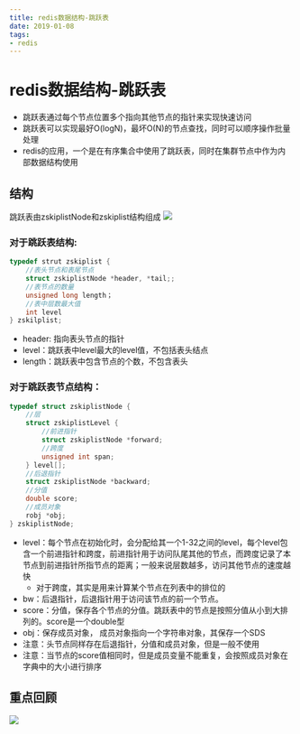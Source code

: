 ```yaml
--- 
title: redis数据结构-跳跃表 
date: 2019-01-08
tags: 
- redis 
---
```

# redis数据结构-跳跃表
- 跳跃表通过每个节点位置多个指向其他节点的指针来实现快速访问
- 跳跃表可以实现最好O(logN)，最坏O(N)的节点查找，同时可以顺序操作批量处理
- redis的应用，一个是在有序集合中使用了跳跃表，同时在集群节点中作为内部数据结构使用

## 结构
跳跃表由zskiplistNode和zskiplist结构组成
![](https://cdn.jsdelivr.net/gh/nber1994/fu0k@master/uPic/20181116215118081_834546591.png)
### 对于跳跃表结构:
```c
typedef strut zskiplist {
    //表头节点和表尾节点
    struct zskiplistNode *header, *tail;;
    //表节点的数量
    unsigned long length；
    //表中层数最大值
    int level
} zskilplist;
```
- header: 指向表头节点的指针
- level：跳跃表中level最大的level值，不包括表头结点
- length：跳跃表中包含节点的个数，不包含表头

### 对于跳跃表节点结构：
```c
typedef struct zskiplistNode {
    //层
    struct zskiplistLevel {
        //前进指针
        struct zskiplistNode *forward;
        //跨度
        unsigned int span;
    } level[];
    //后退指针
    struct zskiplistNode *backward;
    //分值
    double score;
    //成员对象
    robj *obj;
} zskiplistNode;
```
- level：每个节点在初始化时，会分配给其一个1-32之间的level，每个level包含一个前进指针和跨度，前进指针用于访问队尾其他的节点，而跨度记录了本节点到前进指针所指节点的距离；一般来说层数越多，访问其他节点的速度越快
    - 对于跨度，其实是用来计算某个节点在列表中的排位的
- bw：后退指针，后退指针用于访问该节点的前一个节点。
- score：分值，保存各个节点的分值。跳跃表中的节点是按照分值从小到大排列的。score是一个double型
- obj：保存成员对象， 成员对象指向一个字符串对象，其保存一个SDS
- 注意：头节点同样存在后退指针，分值和成员对象，但是一般不使用
- 注意：当节点的score值相同时，但是成员变量不能重复，会按照成员对象在字典中的大小进行排序

## 重点回顾
![](https://cdn.jsdelivr.net/gh/nber1994/fu0k@master/uPic/20181117154357647_1008856380.png)
